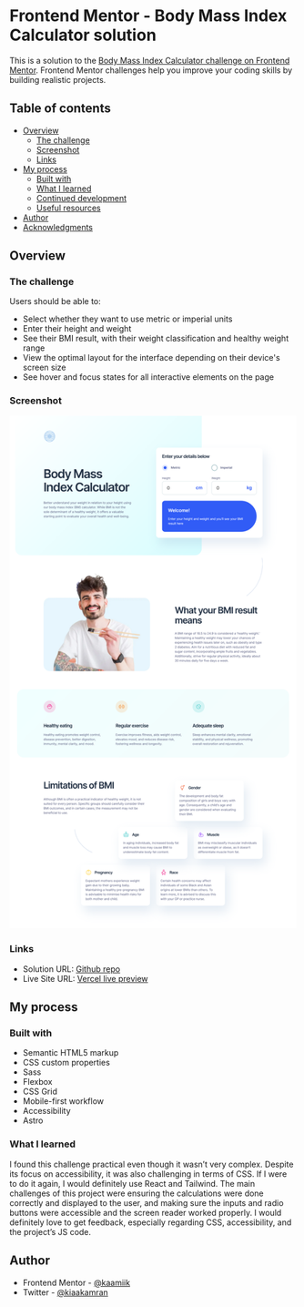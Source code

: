 # Frontend Mentor - Body Mass Index Calculator solution

This is a solution to the [Body Mass Index Calculator challenge on Frontend Mentor](https://www.frontendmentor.io/challenges/body-mass-index-calculator-brrBkfSz1T). Frontend Mentor challenges help you improve your coding skills by building realistic projects.

## Table of contents

- [Overview](#overview)
  - [The challenge](#the-challenge)
  - [Screenshot](#screenshot)
  - [Links](#links)
- [My process](#my-process)
  - [Built with](#built-with)
  - [What I learned](#what-i-learned)
  - [Continued development](#continued-development)
  - [Useful resources](#useful-resources)
- [Author](#author)
- [Acknowledgments](#acknowledgments)

## Overview

### The challenge

Users should be able to:

- Select whether they want to use metric or imperial units
- Enter their height and weight
- See their BMI result, with their weight classification and healthy weight range
- View the optimal layout for the interface depending on their device's screen size
- See hover and focus states for all interactive elements on the page

### Screenshot

![](./screenshot.png)

### Links

- Solution URL: [Github repo](https://github.com/kaamiik/fm-bmi-calculator-using-astro-sass)
- Live Site URL: [Vercel live preview](https://fm-bmi-calculator-using-astro-sass.vercel.app/)

## My process

### Built with

- Semantic HTML5 markup
- CSS custom properties
- Sass
- Flexbox
- CSS Grid
- Mobile-first workflow
- Accessibility
- Astro

### What I learned

I found this challenge practical even though it wasn’t very complex. Despite its focus on accessibility, it was also challenging in terms of CSS. If I were to do it again, I would definitely use React and Tailwind. The main challenges of this project were ensuring the calculations were done correctly and displayed to the user, and making sure the inputs and radio buttons were accessible and the screen reader worked properly. I would definitely love to get feedback, especially regarding CSS, accessibility, and the project’s JS code.

## Author

- Frontend Mentor - [@kaamiik](https://www.frontendmentor.io/profile/kaamiik)
- Twitter - [@kiaakamran](https://www.twitter.com/kiaakamran)
